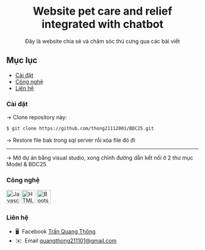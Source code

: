 <h1 align="center">Website pet care and relief integrated with chatbot</h1>

<!-- Mô tả ngắn -->
<p align="center">
  Đây là website chia sẻ và chăm sóc thú cưng qua các bài viết
</p>

<!-- Mục lục -->
## Mục lục
- [Cài đặt](#cài-đặt)
- [Công nghệ](#công-nghệ)
- [Liên hệ](#liên-hệ)

### Cài đặt
 -> Clone repository này:
 ```bash
 $ git clone https://github.com/thong21112001/BDC25.git
 ```
<p>
  -> Restore file bak trong sql server rồi xóa file đó đi
  <hr/>
  -> Mở dự án bằng visual studio, xong chỉnh đường dẫn kết nối ở 2 thư mục Model & BDC25
</p>


### Công nghệ
<p align="left">
<a href="https://developer.mozilla.org/en-US/docs/Web/JavaScript" target="_blank" rel="noreferrer"><img src="https://raw.githubusercontent.com/danielcranney/readme-generator/main/public/icons/skills/javascript-colored.svg" width="36" height="36" alt="Javascript" /></a>
<a href="https://developer.mozilla.org/en-US/docs/Glossary/HTML5" target="_blank" rel="noreferrer"><img src="https://raw.githubusercontent.com/danielcranney/readme-generator/main/public/icons/skills/html5-colored.svg" width="36" height="36" alt="HTML5" /></a>
<a href="https://getbootstrap.com/" target="_blank" rel="noreferrer"><img src="https://raw.githubusercontent.com/danielcranney/readme-generator/main/public/icons/skills/bootstrap-colored.svg" width="36" height="36" alt="Bootstrap"/></a>
</p>

### Liên hệ
* 🖥️  Facebook [Trần Quang Thông](https://www.facebook.com/quangthong211101)
* ✉️  Email [quangthong211101@gmail.com](mailto:quangthong211101@gmail.com)
